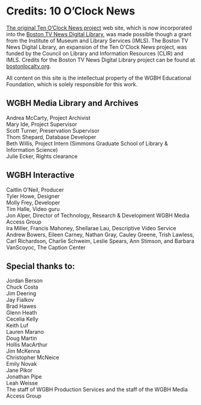 # Credits: 10 O’Clock News
  
[The original Ten O’Clock News project](/collections/tocn-the-ten-o-clock-news) web site, which is now incorporated into the [Boston TV News Digital Library](http://bostonlocaltv.org), was made possible though a grant from the Institute 
of Museum and Library Services (IMLS). The Boston TV News Digital Library, an expansion of the Ten O'Clock News project, was funded by the Council on Library and Information Resources (CLIR) and IMLS. Credits for the Boston TV News Digital Library project can be found at [bostonlocaltv.org](http://bostonlocaltv.org/blog/credits/). 

All content on this site is the 
intellectual property of the WGBH Educational Foundation, which is solely 
responsible for this work.

<!--<a href="http://www.imls.gov"><img width="156" height="60" src="https://s3.amazonaws.com/openvault.wgbh.org/logos/IMLS.jpg"
 alt="IMLS logo" title="IMLS">-->
 
<!--<a href="http://www.clir.org"><img width="156" height="60" src="https://s3.amazonaws.com/openvault.wgbh.org/logos/CLIR.jpg"
 alt="CLIR logo" title="CLIR">-->

## WGBH Media Library and Archives
Andrea McCarty, Project Archivist<br/>
Mary Ide, Project Supervisor<br/>
Scott Turner, Preservation Supervisor<br/>
Thom Shepard, Database Developer<br/>
Beth Willis, Project Intern (Simmons Graduate School of Library & Information Science)<br/>
Julie Ecker, Rights clearance<br/>

## WGBH Interactive
Caitlin O’Neil, Producer<br/>
Tyler Howe, Designer<br/>
Molly Frey, Developer<br/>
Tim Halle, Video guru<br/>
Jon Alper, Director of Technology, Research & Development
WGBH Media Access Group<br/>
Ira Miller, Francis Mahoney, Sheilarae Lau, Descriptive Video 
Service<br/>
Andrew Bowers, Eileen Carney, Nathan Gray, Cauley Greene, Trish Lawless, 
Carl Richardson, Charlie Schweim, Leslie Spears, Ann Stimson, and Barbara 
VanScoyoc, The Caption Center<br/>

## Special thanks to:
Jordan Berson<br/>
Chuck Costa<br/>
Jim Deering<br/>
Jay Fialkov<br/>
Brad Hawes<br/>
Glenn Heath<br/>
Cecelia Kelly<br/>
Keith Luf<br/>
Lauren Marano<br/>
Doug Martin<br/>
Hollis MacArthur<br/>
Jim McKenna<br/>
Christopher McNeice<br/>
Emily Novak<br/>
Jane Pikor<br/>
Jonathan Pipe<br/>
Leah Weisse<br/>
The staff of WGBH Production Services and the staff of the WGBH Media Access Group<br/>
  
  
  
